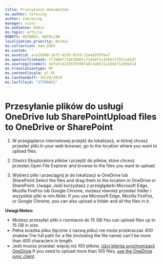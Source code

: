 ```yaml
---
title: Przesyłanie dokumentów
ms.author: toresing
author: tomresing
manager: scotv
ms.audience: Admin
ms.topic: article
ROBOTS: NOINDEX, NOFOLLOW
localization_priority: Normal
ms.collection: Adm_O365
ms.custom: ''
ms.assetid: ace29990-1bf3-4378-833d-22e418f0fba7
ms.openlocfilehash: ff7000773a628001c71debf1c4365f1f551a91df
ms.sourcegitcommit: defe2c412567b596fa8c3ab52111bde712ebb314
ms.translationtype: MT
ms.contentlocale: pl-PL
ms.lasthandoff: 10/29/2019
ms.locfileid: "37769421"
---
```

# <a name="upload-files-to-onedrive-or-sharepoint"></a><span data-ttu-id="98851-102">Przesyłanie plików do usługi OneDrive lub SharePoint</span><span class="sxs-lookup"><span data-stu-id="98851-102">Upload files to OneDrive or SharePoint</span></span>

1. <span data-ttu-id="98851-103">W przeglądarce internetowej przejdź do lokalizacji, w której chcesz przesłać pliki.</span><span class="sxs-lookup"><span data-stu-id="98851-103">In your web browser, go to the location where you want to upload files.</span></span>
    
2. <span data-ttu-id="98851-104">Otwórz Eksploratora plików i przejdź do plików, które chcesz przesłać.</span><span class="sxs-lookup"><span data-stu-id="98851-104">Open File Explorer and browse to the files you want to upload.</span></span>
    
3. <span data-ttu-id="98851-105">Wybierz pliki i przeciągnij je do lokalizacji w OneDrive lub SharePoint.</span><span class="sxs-lookup"><span data-stu-id="98851-105">Select the files and drag them to the location in OneDrive or SharePoint.</span></span> <span data-ttu-id="98851-106">Uwaga: Jeśli korzystasz z przeglądarki Microsoft Edge, Mozilla FireFox lub Google Chrome, możesz również przesłać folder i wszystkie pliki w nim.</span><span class="sxs-lookup"><span data-stu-id="98851-106">Note: If you use Microsoft Edge, Mozilla FireFox, or Google Chrome, you can also upload a folder and all the files in it.</span></span>
    
<span data-ttu-id="98851-107">**Uwagi:**</span><span class="sxs-lookup"><span data-stu-id="98851-107">**Notes:**</span></span>

- <span data-ttu-id="98851-108">Możesz przesyłać pliki o rozmiarze do 15 GB.</span><span class="sxs-lookup"><span data-stu-id="98851-108">You can upload files up to 15 GB in size.</span></span> 
- <span data-ttu-id="98851-109">Pełna ścieżka pliku (łącznie z nazwą pliku) nie może przekraczać 400 znaków.</span><span class="sxs-lookup"><span data-stu-id="98851-109">The full path for a file (including the file name) can't be more than 400 characters in length.</span></span> 
- <span data-ttu-id="98851-110">Jeśli musisz przesłać więcej niż 100 plików, [Użyj klienta synchronizacji OneDrive](https://go.microsoft.com/fwlink/?linkid=866427).</span><span class="sxs-lookup"><span data-stu-id="98851-110">If you need to upload more than 100 files, [use the OneDrive sync client](https://go.microsoft.com/fwlink/?linkid=866427).</span></span> 
  

